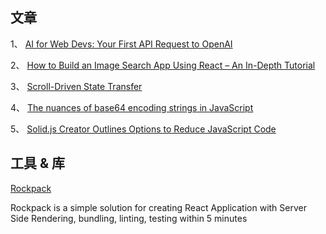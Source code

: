 ## 文章

1、 [AI for Web Devs: Your First API Request to OpenAI](https://austingil.com/ai-for-web-devs-first-http-request/)

2、 [How to Build an Image Search App Using React – An In-Depth Tutorial](https://www.freecodecamp.org/news/how-to-build-an-image-search-app-using-react/)

3、 [Scroll-Driven State Transfer](https://kizu.dev/scroll-driven-state-transfer/)

4、 [The nuances of base64 encoding strings in JavaScript](https://web.dev/articles/base64-encoding)

5、 [Solid.js Creator Outlines Options to Reduce JavaScript Code](https://thenewstack.io/solid-js-creator-outlines-options-to-reduce-javascript-code/)

## 工具 & 库

[Rockpack](https://github.com/AlexSergey/rockpack)

Rockpack is a simple solution for creating React Application with Server Side Rendering, bundling, linting, testing within 5 minutes
